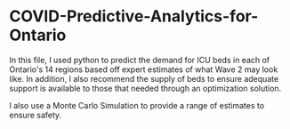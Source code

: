 # COVID-Predictive-Analytics-for-Ontario

In this file, I used python to predict the demand for ICU beds in each of Ontario's 14 regions based off expert estimates of what Wave 2 may look like. In addition, I also recommend the supply of beds to ensure adequate support is available to those that needed through an optimization solution. 

I also use a Monte Carlo Simulation to provide a range of estimates to ensure safety. 
